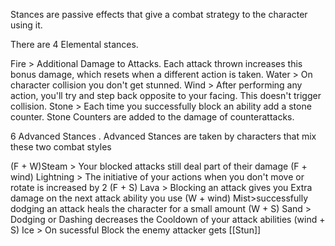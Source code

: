 Stances are passive effects that give a combat strategy to the character using it.

There are 4 Elemental stances.

Fire > Additional Damage to Attacks. Each attack thrown increases this bonus damage, which resets when a different action is taken. 
Water > On character collision you don't get stunned. 
Wind > After performing any action, you'll try and step back opposite to your facing. This doesn't trigger collision.
Stone > Each time you successfully block an ability add a stone counter. Stone Counters are added to the damage of counterattacks.

6 Advanced Stances . 
Advanced Stances are taken by characters that mix these two combat styles

(F + W)Steam > Your blocked attacks still deal part of their damage
(F + wind) Lightning > The initiative of your actions when you don't move or rotate is increased by 2
(F + S) Lava > Blocking an attack gives you Extra damage on the next attack ability you use
(W + wind) Mist>successfully dodging an attack heals the character for a small amount
(W + S) Sand > Dodging or Dashing decreases the Cooldown of your attack abilities
(wind + S) Ice >  On sucessful Block the enemy attacker gets [[Stun]]

